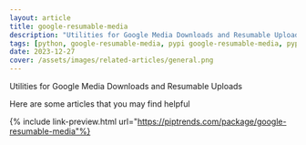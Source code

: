 ```yaml
---
layout: article
title: google-resumable-media
description: "Utilities for Google Media Downloads and Resumable Uploads"
tags: [python, google-resumable-media, pypi google-resumable-media, pypi, references]
date: 2023-12-27
cover: /assets/images/related-articles/general.png
---
```


Utilities for Google Media Downloads and Resumable Uploads

Here are some articles that you may find helpful

{% include link-preview.html url="https://piptrends.com/package/google-resumable-media"%}